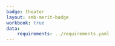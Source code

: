 ```yaml
---
badge: theater
layout: smb-merit-badge
workbook: true
data:
    requirements: ../requirements.yaml
---
```

